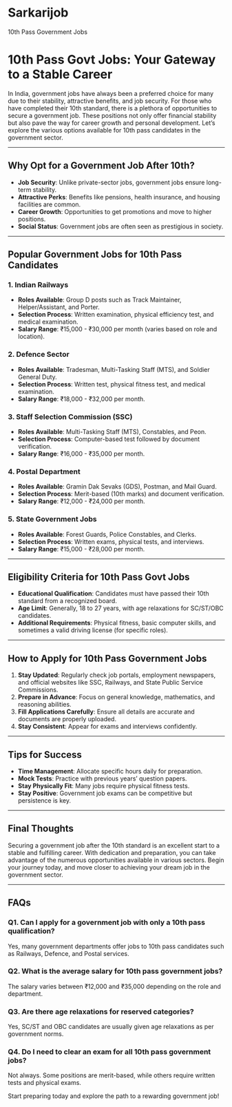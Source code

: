 # Sarkarijob
10th Pass Government Jobs
# 10th Pass Govt Jobs: Your Gateway to a Stable Career

In India, government jobs have always been a preferred choice for many due to their stability, attractive benefits, and job security. For those who have completed their 10th standard, there is a plethora of opportunities to secure a government job. These positions not only offer financial stability but also pave the way for career growth and personal development. Let’s explore the various options available for 10th pass candidates in the government sector.

---

## Why Opt for a Government Job After 10th?

- **Job Security**: Unlike private-sector jobs, government jobs ensure long-term stability.
- **Attractive Perks**: Benefits like pensions, health insurance, and housing facilities are common.
- **Career Growth**: Opportunities to get promotions and move to higher positions.
- **Social Status**: Government jobs are often seen as prestigious in society.

---

## Popular Government Jobs for 10th Pass Candidates

### 1. Indian Railways
- **Roles Available**: Group D posts such as Track Maintainer, Helper/Assistant, and Porter.
- **Selection Process**: Written examination, physical efficiency test, and medical examination.
- **Salary Range**: ₹15,000 - ₹30,000 per month (varies based on role and location).

### 2. Defence Sector
- **Roles Available**: Tradesman, Multi-Tasking Staff (MTS), and Soldier General Duty.
- **Selection Process**: Written test, physical fitness test, and medical examination.
- **Salary Range**: ₹18,000 - ₹32,000 per month.

### 3. Staff Selection Commission (SSC)
- **Roles Available**: Multi-Tasking Staff (MTS), Constables, and Peon.
- **Selection Process**: Computer-based test followed by document verification.
- **Salary Range**: ₹16,000 - ₹35,000 per month.

### 4. Postal Department
- **Roles Available**: Gramin Dak Sevaks (GDS), Postman, and Mail Guard.
- **Selection Process**: Merit-based (10th marks) and document verification.
- **Salary Range**: ₹12,000 - ₹24,000 per month.

### 5. State Government Jobs
- **Roles Available**: Forest Guards, Police Constables, and Clerks.
- **Selection Process**: Written exams, physical tests, and interviews.
- **Salary Range**: ₹15,000 - ₹28,000 per month.

---

## Eligibility Criteria for 10th Pass Govt Jobs

- **Educational Qualification**: Candidates must have passed their 10th standard from a recognized board.
- **Age Limit**: Generally, 18 to 27 years, with age relaxations for SC/ST/OBC candidates.
- **Additional Requirements**: Physical fitness, basic computer skills, and sometimes a valid driving license (for specific roles).

---

## How to Apply for 10th Pass Government Jobs

1. **Stay Updated**: Regularly check job portals, employment newspapers, and official websites like SSC, Railways, and State Public Service Commissions.
2. **Prepare in Advance**: Focus on general knowledge, mathematics, and reasoning abilities.
3. **Fill Applications Carefully**: Ensure all details are accurate and documents are properly uploaded.
4. **Stay Consistent**: Appear for exams and interviews confidently.

---

## Tips for Success

- **Time Management**: Allocate specific hours daily for preparation.
- **Mock Tests**: Practice with previous years’ question papers.
- **Stay Physically Fit**: Many jobs require physical fitness tests.
- **Stay Positive**: Government job exams can be competitive but persistence is key.

---

## Final Thoughts

Securing a government job after the 10th standard is an excellent start to a stable and fulfilling career. With dedication and preparation, you can take advantage of the numerous opportunities available in various sectors. Begin your journey today, and move closer to achieving your dream job in the government sector.

---

## FAQs

### Q1. Can I apply for a government job with only a 10th pass qualification?
Yes, many government departments offer jobs to 10th pass candidates such as Railways, Defence, and Postal services.

### Q2. What is the average salary for 10th pass government jobs?
The salary varies between ₹12,000 and ₹35,000 depending on the role and department.

### Q3. Are there age relaxations for reserved categories?
Yes, SC/ST and OBC candidates are usually given age relaxations as per government norms.

### Q4. Do I need to clear an exam for all 10th pass government jobs?
Not always. Some positions are merit-based, while others require written tests and physical exams.

Start preparing today and explore the path to a rewarding government job!


